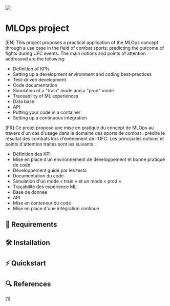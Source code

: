 ![](https://i0.wp.com/www.phdata.io/wp-content/uploads/2021/07/code-validate-deploy-loop-1024x426.png)

# MLOps project

[EN] This project proposes a practical application of the MLOps concept through a use case in the field of combat sports: predicting the outcome of fights during UFC events.
The main notions and points of attention addressed are the following:
- Definition of KPIs
- Setting up a development environment and coding best-practices
- Test-driven development
- Code documentation
- Simulation of a "train" mode and a "prod" mode
- Traceability of ML experiences
- Data base
- API
- Putting your code in a container
- Setting up a continuous integration


[FR] Ce projet propose une mise en pratique du concept de MLOps au travers d'un cas d'usage dans le domaine des sports de combat : prédire le résultat des combats lors d'événement de l'UFC.
Les principales notions et points d'attention traités sont les suivants :
- Définition des KPI
- Mise en place d’un environnement de développement et bonne pratique de code
- Développement guidé par les tests
- Documentation du code
- Simulation d'un mode « train » et un mode « prod »
- Traçabilité des expérience ML
- Base de donnée
- API
- Mise en conteneur du code
- Mise en place d'une intégration continue


## 🔗 Requirements



## 🛠 Installation




## ⚡️ Quickstart




## 🔍 References

[1] 


